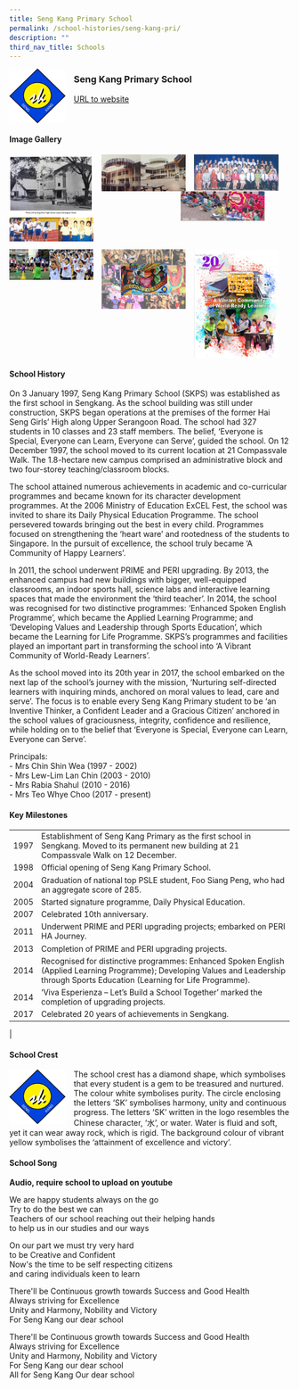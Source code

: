 ```yaml
---
title: Seng Kang Primary School
permalink: /school-histories/seng-kang-pri/
description: ""
third_nav_title: Schools
---
```

<img src="/images/sengkangpri1.jpg" style="width:20%;margin-right:15px;" align = "left">

### **Seng Kang Primary School**
[URL to website](https://www.sengkangpri.moe.edu.sg/)

<br clear="left">

#### **Image Gallery**

<p><a href="https://d1yxymztqoj7qn.amplifyapp.com/images/sengkangpri2.jpg">  
<img src="/images/sengkangpri2.jpg" style="width:30%;margin-right:15px;" align = "left">
</a></p>

<p><a href="https://d1yxymztqoj7qn.amplifyapp.com/images/sengkangpri3.jpg">  
<img src="/images/sengkangpri3.jpg" style="width:30%;margin-right:15px;" align = "left">
</a></p>

<p><a href="https://d1yxymztqoj7qn.amplifyapp.com/images/sengkangpri4.jpg">  
<img src="/images/sengkangpri4.jpg" style="width:30%;margin-right:15px;" align = "left">
</a></p>

<p><a href="https://d1yxymztqoj7qn.amplifyapp.com/images/sengkangpri5.jpg">  
<img src="/images/sengkangpri5.jpg" style="width:30%;margin-right:45px;" align = "right">
</a></p>

<p><a href="https://d1yxymztqoj7qn.amplifyapp.com/images/sengkangpri6.jpg">  
<img src="/images/sengkangpri6.jpg" style="width:30%;margin-right:15px;" align = "left">
</a></p>

<br clear="left">

<p><a href="https://d1yxymztqoj7qn.amplifyapp.com/images/sengkangpri7.jpg">  
<img src="/images/sengkangpri7.jpg" style="width:30%;margin-right:15px;" align = "left">
</a></p>

<p><a href="https://d1yxymztqoj7qn.amplifyapp.com/images/sengkangpri8.jpg">  
<img src="/images/sengkangpri8.jpg" style="width:30%;margin-right:15px;" align = "left">
</a></p>

<p><a href="https://d1yxymztqoj7qn.amplifyapp.com/images/sengkangpri9.jpg">  
<img src="/images/sengkangpri9.jpg" style="width:30%;margin-right:15px;" align = "left">
</a></p>

<br clear="left">

#### **School History**
On 3 January 1997, Seng Kang Primary School (SKPS) was established as the first school in Sengkang. As the school building was still under construction, SKPS began operations at the premises of the former Hai Seng Girls’ High along Upper Serangoon Road. The school had 327 students in 10 classes and 23 staff members. The belief, ‘Everyone is Special, Everyone can Learn, Everyone can Serve’, guided the school. On 12 December 1997, the school moved to its current location at 21 Compassvale Walk. The 1.8-hectare new campus comprised an administrative block and two four-storey teaching/classroom blocks.

The school attained numerous achievements in academic and co-curricular programmes and became known for its character development programmes. At the 2006 Ministry of Education ExCEL Fest, the school was invited to share its Daily Physical Education Programme. The school persevered towards bringing out the best in every child. Programmes focused on strengthening the ‘heart ware’ and rootedness of the students to Singapore. In the pursuit of excellence, the school truly became ‘A Community of Happy Learners’.  
  
In 2011, the school underwent PRIME and PERI upgrading. By 2013, the enhanced campus had new buildings with bigger, well-equipped classrooms, an indoor sports hall, science labs and interactive learning spaces that made the environment the ‘third teacher’. In 2014, the school was recognised for two distinctive programmes: ‘Enhanced Spoken English Programme’, which became the Applied Learning Programme; and ‘Developing Values and Leadership through Sports Education’, which became the Learning for Life Programme. SKPS’s programmes and facilities played an important part in transforming the school into ‘A Vibrant Community of World-Ready Learners’.  
  
As the school moved into its 20th year in 2017, the school embarked on the next lap of the school’s journey with the mission, ‘Nurturing self-directed learners with inquiring minds, anchored on moral values to lead, care and serve’. The focus is to enable every Seng Kang Primary student to be ‘an Inventive Thinker, a Confident Leader and a Gracious Citizen’ anchored in the school values of graciousness, integrity, confidence and resilience, while holding on to the belief that ‘Everyone is Special, Everyone can Learn, Everyone can Serve’.  
  
Principals:<br>
\- Mrs Chin Shin Wea (1997 - 2002)<br>
\- Mrs Lew-Lim Lan Chin (2003 - 2010)<br>
\- Mrs Rabia Shahul (2010 - 2016)<br>
\- Mrs Teo Whye Choo (2017 - present)

#### **Key Milestones**

|  |  |
|:---:|---|
| 1997 | Establishment of Seng Kang Primary as the first school in Sengkang. Moved to its permanent new building at 21 Compassvale Walk on 12 December. |
| 1998 | Official opening of Seng Kang Primary School. |
| 2004 | Graduation of national top PSLE student, Foo Siang Peng, who had an aggregate score of 285. |
| 2005 | Started signature programme, Daily Physical Education. |
| 2007 | Celebrated 10th anniversary. |
| 2011 | Underwent PRIME and PERI upgrading projects; embarked on PERI HA Journey. |
| 2013 | Completion of PRIME and PERI upgrading projects. |
| 2014 | Recognised for distinctive programmes: Enhanced Spoken English (Applied Learning Programme); Developing Values and Leadership through Sports Education (Learning for Life Programme). |
| 2014 | ‘Viva Esperienza – Let’s Build a School Together’ marked the completion of upgrading projects. |
| 2017 | Celebrated 20 years of achievements in Sengkang. |
|

#### **School Crest**
<img src="/images/sengkangpri1.jpg" style="width:20%;margin-right:15px;" align = "left">

The school crest has a diamond shape, which symbolises that every student is a gem to be treasured and nurtured. The colour white symbolises purity. The circle enclosing the letters ‘SK’ symbolises harmony, unity and continuous progress. The letters ‘SK’ written in the logo resembles the Chinese character, ‘水’, or water. Water is fluid and soft, yet it can wear away rock, which is rigid. The background colour of vibrant yellow symbolises the ‘attainment of excellence and victory’.

#### **School Song**
**Audio, require school to upload on youtube**

We are happy students always on the go<br>
Try to do the best we can<br>
Teachers of our school reaching out their helping hands<br>
to help us in our studies and our ways

On our part we must try very hard<br>
to be Creative and Confident<br>
Now's the time to be self respecting citizens<br>
and caring individuals keen to learn

There'll be Continuous growth towards Success and Good Health<br>
Always striving for Excellence<br>
Unity and Harmony, Nobility and Victory<br>
For Seng Kang our dear school

There'll be Continuous growth towards Success and Good Health<br>
Always striving for Excellence<br>
Unity and Harmony, Nobility and Victory<br>
For Seng Kang our dear school<br>
All for Seng Kang Our dear school
